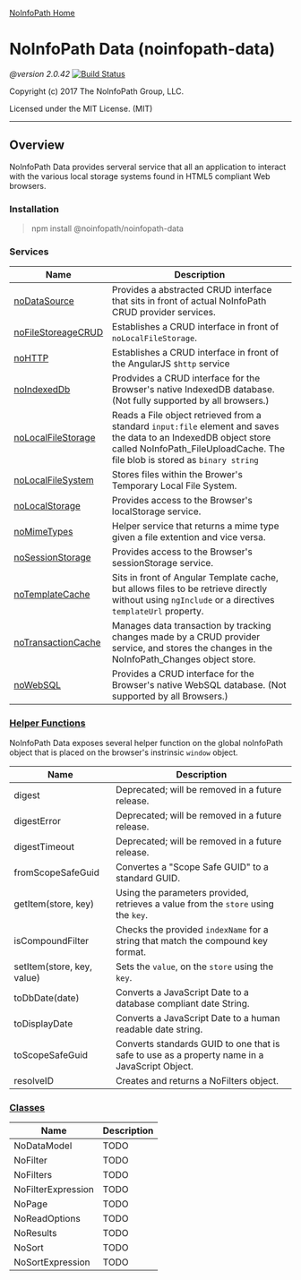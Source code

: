 [NoInfoPath Home](http://gitlab.imginconline.com/noinfopath/noinfopath/wikis/home)

NoInfoPath Data (noinfopath-data)
=============================================

*@version 2.0.42* [![Build Status](http://gitlab.imginconline.com:8081/buildStatus/icon?job=noinfopath-data&build=6)](http://gitlab.imginconline.com/job/noinfopath-data/6/)

Copyright (c) 2017 The NoInfoPath Group, LLC.

Licensed under the MIT License. (MIT)
___

Overview
--------

NoInfoPath Data provides serveral service that all an application to
interact with the various local storage systems found in HTML5 compliant
Web browsers.

### Installation

> npm install @noinfopath/noinfopath-data

### Services

|Name|Description|
|----|-----------|
|[noDataSource](data-source)|Provides a abstracted CRUD interface that sits in front of actual NoInfoPath CRUD provider services.|
|[noFileStoreageCRUD](file-storage)|Establishes a CRUD interface in front of `noLocalFileStorage`.|
|[noHTTP](http)|Establishes a CRUD interface in front of the AngularJS `$http` service|
|[noIndexedDb](indexeddb)|Prodvides a CRUD interface for the Browser's native IndexedDB database. (Not fully supported by all browsers.)|
|[noLocalFileStorage](no-local-file-storage)|Reads a File object retrieved from a standard `input:file` element and saves the data to an IndexedDB object store called NoInfoPath_FileUploadCache. The file blob is stored as `binary string`|
|[noLocalFileSystem](file-storage)|Stores files within the Brower's Temporary Local File System.|
|[noLocalStorage](storage)|Provides access to the Browser's localStorage service.|
|[noMimeTypes](no-local-file-storage)|Helper service that returns a mime type given a file extention and vice versa.|
|[noSessionStorage](storage)|Provides access to the Browser's sessionStorage service.|
|[noTemplateCache](template-cache)|Sits in front of Angular Template cache, but allows files to be retrieve directly without using `ngInclude` or a directives `templateUrl` property.|
|[noTransactionCache](transaction-cache)|Manages data transaction by tracking changes made by a CRUD provider service, and stores the changes in the NoInfoPath_Changes object store.|
|[noWebSQL](websql-2)|Provides a CRUD interface for the Browser's native WebSQL database. (Not supported by all Browsers.)|

### [Helper Functions](helper-functions)

NoInfoPath Data exposes several helper function on the global noInfoPath object
that is placed on the browser's instrinsic `window` object.

|Name|Description|
|----|-----------|
|digest|Deprecated; will be removed in a future release.|
|digestError|Deprecated; will be removed in a future release.|
|digestTimeout|Deprecated; will be removed in a future release.|
|fromScopeSafeGuid|Convertes a "Scope Safe GUID" to a standard GUID.|
|getItem(store, key)|Using the parameters provided, retrieves a value from the `store` using the `key`.|
|isCompoundFilter|Checks the provided `indexName` for a string that match the compound key format.|
|setItem(store, key, value)|Sets the `value`, on the `store` using the `key`.|
|toDbDate(date)|Converts a JavaScript Date to a database compliant date String.|
|toDisplayDate|Converts a JavaScript Date to a human readable date string.|
|toScopeSafeGuid|Converts standards GUID to one that is safe to use as a property name in a JavaScript Object.|
|resolveID|Creates and returns a NoFilters object.|

### [Classes](classes)

|Name|Description|
|----|-----------|
|NoDataModel|TODO|
|NoFilter|TODO|
|NoFilters|TODO|
|NoFilterExpression|TODO|
|NoPage|TODO|
|NoReadOptions|TODO|
|NoResults|TODO|
|NoSort|TODO|
|NoSortExpression|TODO|

